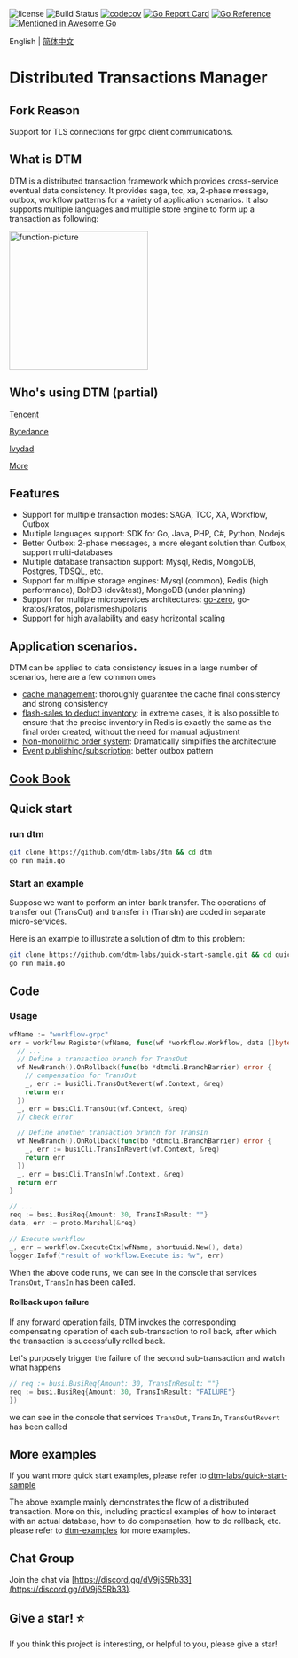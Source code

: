 ![license](https://img.shields.io/github/license/dtm-labs/dtm)
![Build Status](https://github.com/dtm-labs/dtm/actions/workflows/tests.yml/badge.svg?branch=main)
[![codecov](https://codecov.io/gh/dtm-labs/dtm/branch/main/graph/badge.svg?token=UKKEYQLP3F)](https://codecov.io/gh/dtm-labs/dtm)
[![Go Report Card](https://goreportcard.com/badge/github.com/dtm-labs/dtm)](https://goreportcard.com/report/github.com/dtm-labs/dtm)
[![Go Reference](https://pkg.go.dev/badge/github.com/dtm-labs/dtm.svg)](https://pkg.go.dev/github.com/dtm-labs/dtm)
[![Mentioned in Awesome Go](https://awesome.re/mentioned-badge-flat.svg)](https://github.com/avelino/awesome-go#database)

English | [简体中文](https://github.com/dtm-labs/dtm/blob/main/helper/README-cn.md)

# Distributed Transactions Manager

## Fork Reason
Support for TLS connections for grpc client communications.

## What is DTM

DTM is a distributed transaction framework which provides cross-service eventual data consistency. It provides saga, tcc, xa, 2-phase message, outbox, workflow patterns for a variety of application scenarios. It also supports multiple languages and multiple store engine to form up a transaction as following:

<img alt="function-picture" src="https://en.dtm.pub/assets/function.7d5618f8.png" height=250 />

## Who's using DTM (partial)

[Tencent](https://en.dtm.pub/other/using.html#tencent)

[Bytedance](https://en.dtm.pub/other/using.html#bytedance)

[Ivydad](https://en.dtm.pub/other/using.html#ivydad)

[More](https://en.dtm.pub/other/using.html)

## Features
* Support for multiple transaction modes: SAGA, TCC, XA, Workflow, Outbox
* Multiple languages support: SDK for Go, Java, PHP, C#, Python, Nodejs
* Better Outbox: 2-phase messages, a more elegant solution than Outbox, support multi-databases
* Multiple database transaction support: Mysql, Redis, MongoDB, Postgres, TDSQL, etc.
* Support for multiple storage engines: Mysql (common), Redis (high performance), BoltDB (dev&test), MongoDB (under planning)
* Support for multiple microservices architectures: [go-zero](https://github.com/zeromicro/go-zero), go-kratos/kratos, polarismesh/polaris
* Support for high availability and easy horizontal scaling

## Application scenarios.
DTM can be applied to data consistency issues in a large number of scenarios, here are a few common ones
* [cache management](https://en.dtm.pub/app/cache.html): thoroughly guarantee the cache final consistency and strong consistency
* [flash-sales to deduct inventory](https://en.dtm.pub/app/flash.html): in extreme cases, it is also possible to ensure that the precise inventory in Redis is exactly the same as the final order created, without the need for manual adjustment
* [Non-monolithic order system](https://en.dtm.pub/app/order.html): Dramatically simplifies the architecture
* [Event publishing/subscription](https://en.dtm.pub/practice/msg.html): better outbox pattern

## [Cook Book](https://en.dtm.pub)

## Quick start

### run dtm

``` bash
git clone https://github.com/dtm-labs/dtm && cd dtm
go run main.go
```

### Start an example
Suppose we want to perform an inter-bank transfer. The operations of transfer out (TransOut) and transfer in (TransIn) are coded in separate micro-services.

Here is an example to illustrate a solution of dtm to this problem:

``` bash
git clone https://github.com/dtm-labs/quick-start-sample.git && cd quick-start-sample/workflow-grpc
go run main.go
```

## Code

### Usage
``` go
wfName := "workflow-grpc"
err = workflow.Register(wfName, func(wf *workflow.Workflow, data []byte) error {
  // ...
  // Define a transaction branch for TransOut
  wf.NewBranch().OnRollback(func(bb *dtmcli.BranchBarrier) error {
    // compensation for TransOut
    _, err := busiCli.TransOutRevert(wf.Context, &req)
    return err
  })
  _, err = busiCli.TransOut(wf.Context, &req)
  // check error

  // Define another transaction branch for TransIn
  wf.NewBranch().OnRollback(func(bb *dtmcli.BranchBarrier) error {
    _, err := busiCli.TransInRevert(wf.Context, &req)
    return err
  })
  _, err = busiCli.TransIn(wf.Context, &req)
  return err
}

// ...
req := busi.BusiReq{Amount: 30, TransInResult: ""}
data, err := proto.Marshal(&req)

// Execute workflow
_, err = workflow.ExecuteCtx(wfName, shortuuid.New(), data)
logger.Infof("result of workflow.Execute is: %v", err)

```

When the above code runs, we can see in the console that services `TransOut`, `TransIn` has been called.

#### Rollback upon failure
If any forward operation fails, DTM invokes the corresponding compensating operation of each sub-transaction to roll back, after which the transaction is successfully rolled back.

Let's purposely trigger the failure of the second sub-transaction and watch what happens

``` go
// req := busi.BusiReq{Amount: 30, TransInResult: ""}
req := busi.BusiReq{Amount: 30, TransInResult: "FAILURE"}
})
```

we can see in the console that services `TransOut`, `TransIn`, `TransOutRevert` has been called

## More examples
If you want more quick start examples, please refer to [dtm-labs/quick-start-sample](https://github.com/dtm-labs/quick-start-sample)

The above example mainly demonstrates the flow of a distributed transaction. More on this, including practical examples of how to interact with an actual database, how to do compensation, how to do rollback, etc. please refer to [dtm-examples](https://github.com/dtm-labs/dtm-examples) for more examples.

## Chat Group

Join the chat via [https://discord.gg/dV9jS5Rb33](https://discord.gg/dV9jS5Rb33).

## Give a star! ⭐

If you think this project is interesting, or helpful to you, please give a star!
